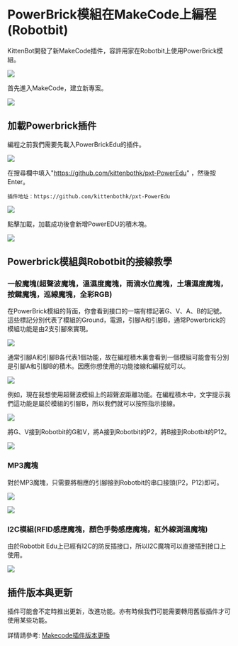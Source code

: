 # PowerBrick模組在MakeCode上編程(Robotbit)

KittenBot開發了新MakeCode插件，容許用家在Robotbit上使用PowerBrick模組。

![](./images/mcbanner.png)

首先進入MakeCode，建立新專案。

![](./images/02_01.png)

## 加載Powerbrick插件

編程之前我們需要先載入PowerBrickEdu的插件。

![](./images/editor1.png)

在搜尋欄中填入"https://github.com/kittenbothk/pxt-PowerEdu" ，然後按Enter。

    插件地址：https://github.com/kittenbothk/pxt-PowerEdu

![](./images/poweredu1.png)

點擊加載，加載成功後會新增PowerEDU的積木塊。

![](./images/poweredu2.png)

## Powerbrick模組與Robotbit的接線教學

### 一般魔塊(超聲波魔塊，溫濕度魔塊，雨滴水位魔塊，土壤濕度魔塊，按鍵魔塊，巡線魔塊，全彩RGB)

在PowerBrick模組的背面，你會看到接口的一端有標記著G、V、A、B的記號。這些標記分別代表了模組的Ground，電源，引腳A和引腳B，通常Powerbrick的模組功能是由2支引腳來實現。

![](./images/poweredu3.png)

通常引腳A和引腳B各代表1個功能，故在編程積木裏會看到一個模組可能會有分別是引腳A和引腳B的積木。因應你想使用的功能接線和編程就可以。

![](./images/poweredu6.png)

例如，現在我想使用超聲波模組上的超聲波距離功能。在編程積木中，文字提示我們這功能是屬於模組的引腳B，所以我們就可以按照指示接線。

![](./images/poweredu9.png)

將G、V接到Robotbit的G和V，將A接到Robotbit的P2，將B接到Robotbit的P12。

![](./images/poweredu8.png)

### MP3魔塊

對於MP3魔塊，只需要將相應的引腳接到Robotbit的串口接頭(P2，P12)即可。

![](./images/poweredu7.png)

![](./images/poweredu8.png)

### I2C模組(RFID感應魔塊，顏色手勢感應魔塊，紅外線測溫魔塊)

由於Robotbit Edu上已經有I2C的防反插接口，所以I2C魔塊可以直接插到接口上使用。

![](./images/poweredu10.png)

## 插件版本與更新

插件可能會不定時推出更新，改進功能。亦有時候我們可能需要轉用舊版插件才可使用某些功能。

詳情請參考: [Makecode插件版本更換](../../../Makecode/makecode_extensionUpdate)